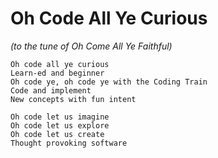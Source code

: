 # Oh Code All Ye Curious
*(to the tune of Oh Come All Ye Faithful)*
```
Oh code all ye curious
Learn-ed and beginner
Oh code ye, oh code ye with the Coding Train
Code and implement
New concepts with fun intent

Oh code let us imagine
Oh code let us explore
Oh code let us create
Thought provoking software
```
